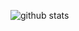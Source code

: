  ![github stats](https://github-readme-stats.vercel.app/api?username=TeamTamoad&theme=dark&show_icons=true)

<!--
 ![](https://github-readme-stats.vercel.app/api/top-langs/?username=TeamTamoad&theme=dark&layout=compact&langs_count=7)
**TeamTamoad/TeamTamoad** is a ✨ _special_ ✨ repository because its `README.md` (this file) appears on your GitHub profile.

Here are some ideas to get you started:

- 🔭 I’m currently working on ...
- 🌱 I’m currently learning ...
- 👯 I’m looking to collaborate on ...
- 🤔 I’m looking for help with ...
- 💬 Ask me about ...
- 📫 How to reach me: ...
- 😄 Pronouns: ...
- ⚡ Fun fact: ...
-->
